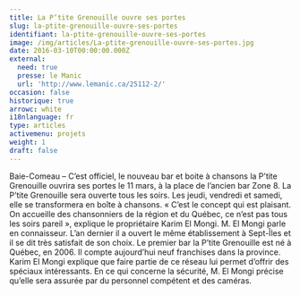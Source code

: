 ```yaml
---
title: La P’tite Grenouille ouvre ses portes
slug: la-ptite-grenouille-ouvre-ses-portes
identifiant: la-ptite-grenouille-ouvre-ses-portes
image: /img/articles/La-ptite-grenouille-ouvre-ses-portes.jpg
date: 2016-03-10T00:00:00.000Z
external:
  need: true
  presse: le Manic
  url: 'http://www.lemanic.ca/25112-2/'
occasion: false
historique: true
arrowc: white
i18nlanguage: fr
type: articles
activemenu: projets
weight: 1
draft: false
---
```

Baie-Comeau – C’est officiel, le nouveau bar et boite à chansons la P’tite Grenouille ouvrira ses portes le 11 mars, à la place de l’ancien bar Zone 8. La P’tite Grenouille sera ouverte tous les soirs. Les jeudi, vendredi et samedi, elle se transformera en boîte à chansons. « C’est le concept qui est plaisant. On accueille des chansonniers de la région et du Québec, ce n’est pas tous les soirs pareil », explique le propriétaire Karim El Mongi. M. El Mongi parle en connaisseur. L’an dernier il a ouvert le même établissement à Sept-Îles et il se dit très satisfait de son choix. Le premier bar la P’tite Grenouille est né à Québec, en 2006. Il compte aujourd’hui neuf franchises dans la province. Karim El Mongi explique que faire partie de ce réseau lui permet d’offrir des spéciaux intéressants. En ce qui concerne la sécurité, M. El Mongi précise qu’elle sera assurée par du personnel compétent et des caméras.
